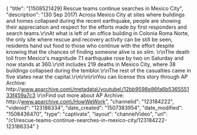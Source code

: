 {
    "title": "[1508521429] Rescue teams continue searches in Mexico City",
    "description": "(30 Sep 2017) Across Mexico City at sites where buildings and homes collapsed during the recent earthquake, people are showing their appreciation and respect for the efforts made by first responders and search teams.\r\nAt what is left of an office building in Colonia Roma Norte, the only site where rescue and recovery activity can be still be seen, residents hand out food to those who continue with the effort despite knowing that the chances of finding someone alive is so slim. \r\nThe death toll from Mexico's magnitude 7.1 earthquake rose by two on Saturday and now stands at 360.\r\nIt includes 219 deaths in Mexico City, where 38 buildings collapsed during the temblor.\r\nThe rest of the casualties came in five states near the capital.\r\n\r\n\r\nYou can license this story through AP Archive: http:\/\/www.aparchive.com\/metadata\/youtube\/12bb9598e86fa6b536555133f459a7c3 \r\nFind out more about AP Archive: http:\/\/www.aparchive.com\/HowWeWork",
    "channelid": "123184222",
    "videoid": "123186334",
    "date_created": "1507383954",
    "date_modified": "1508436470",
    "type": "captivate",
    "layout": "channelVideo",
    "url": "\/c1\/rescue-teams-continue-searches-in-mexico-city\/123184222-123186334"
}